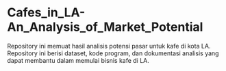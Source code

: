 # Cafes_in_LA-An_Analysis_of_Market_Potential
Repository ini memuat hasil analisis potensi pasar untuk kafe di kota LA. Repository ini berisi dataset, kode program, dan dokumentasi analisis yang dapat membantu dalam memulai bisnis kafe di LA.
